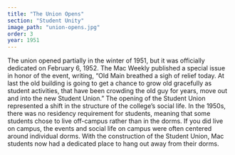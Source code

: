 ```yaml
---
title: "The Union Opens"
section: "Student Unity"
image_path: "union-opens.jpg"
order: 3
year: 1951
---
```




The union opened partially in the winter of 1951, but it was officially dedicated on February 6, 1952. The Mac Weekly published a special issue in honor of the event, writing, “Old Main breathed a sigh of relief today. At last the old building is going to get a chance to grow old gracefully as student activities, that have been crowding the old guy for years, move out and into the new Student Union.” The opening of the Student Union represented a shift in the structure of the college’s social life. In the 1950s, there was no residency requirement for students, meaning that some students chose to live off-campus rather than in the dorms. If you did live on campus, the events and social life on campus were often centered around individual dorms. With the construction of the Student Union, Mac students now had a dedicated place to hang out away from their dorms.
